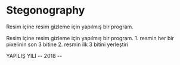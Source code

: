 # Stegonography
Resim içine resim gizleme için yapılmış bir program.


Resim içine resim gizleme için yapılmış bir program. 1. resmin her bir pixelinin son 3 bitine 2. resmin ilk 3 bitini yerleştiri

YAPILIŞ YILI -- 2018 --
